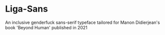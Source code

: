 # Liga-Sans
An inclusive genderfuck sans-serif typeface tailored for Manon Didierjean's book 'Beyond Human' published in 2021
